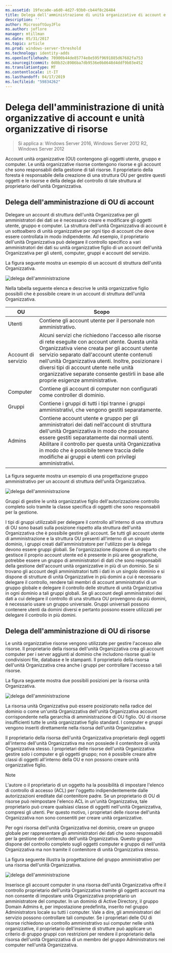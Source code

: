```yaml
---
ms.assetid: 19feca0e-a6d0-4d27-93b0-cb44f8c26484
title: Delega dell'amministrazione di unità organizzative di account e unità organizzative di risorse
description: ''
author: MicrosoftGuyJFlo
ms.author: joflore
manager: mtillman
ms.date: 05/31/2017
ms.topic: article
ms.prod: windows-server-threshold
ms.technology: identity-adds
ms.openlocfilehash: 70900b44de85774e8e595f9691885d67682fa753
ms.sourcegitcommit: 0d0b32c8986ba7db9536e0b8648d4ddf9b03e452
ms.translationtype: MT
ms.contentlocale: it-IT
ms.lasthandoff: 04/17/2019
ms.locfileid: "59834262"
---
```

# <a name="delegating-administration-of-account-ous-and-resource-ous"></a>Delega dell'amministrazione di unità organizzative di account e unità organizzative di risorse

>Si applica a: Windows Server 2016, Windows Server 2012 R2, Windows Server 2012

Account unità organizzative (OU) contengono gli oggetti utente, gruppo e computer. Le unità organizzative risorse contengono risorse e gli account che sono responsabili della gestione di tali risorse. Il proprietario della foresta è responsabile della creazione di una struttura OU per gestire questi oggetti e le risorse e della delega del controllo di tale struttura al proprietario dell'unità Organizzativa.  
  
## <a name="delegating-administration-of-account-ous"></a>Delega dell'amministrazione di OU di account  
Delegare un account di struttura dell'unità Organizzativa per gli amministratori dei dati se è necessario creare e modificare gli oggetti utente, gruppo e computer. La struttura dell'unità Organizzativa di account è un sottoalbero di unità organizzative per ogni tipo di account che deve essere controllata in modo indipendente. Ad esempio, il proprietario dell'unità Organizzativa può delegare il controllo specifico a vari amministratori dei dati su unità organizzative figlio di un account dell'unità Organizzativa per gli utenti, computer, gruppi e account del servizio.  
  
La figura seguente mostra un esempio di un account di struttura dell'unità Organizzativa.  
  
![delega dell'amministrazione](media/Delegating-Administration-of-Account-OUs-and-Resource-OUs/66d38fbe-e8eb-42d7-abab-9526243bf6d9.gif)  
  
Nella tabella seguente elenca e descrive le unità organizzative figlio possibili che è possibile creare in un account di struttura dell'unità Organizzativa.  
  
|OU|Scopo|  
|------|-----------|  
|Utenti|Contiene gli account utente per il personale non amministrativo.|  
|Account di servizio|Alcuni servizi che richiedono l'accesso alle risorse di rete eseguite con account utente. Questa unità Organizzativa viene creata per gli account utente servizio separato dall'account utente contenuti nell'unità Organizzativa utenti. Inoltre, posizionare i diversi tipi di account utente nelle unità organizzative separate consente gestirli in base alle proprie esigenze amministrative.|  
|Computer|Contiene gli account di computer non configurati come controller di dominio.|  
|Gruppi|Contiene i gruppi di tutti i tipi tranne i gruppi amministrativi, che vengono gestiti separatamente.|  
|Admins|Contiene account utente e gruppo per gli amministratori dei dati nell'account di struttura dell'unità Organizzativa in modo che possano essere gestiti separatamente dai normali utenti. Abilitare il controllo per questa unità Organizzativa in modo che è possibile tenere traccia delle modifiche ai gruppi e utenti con privilegi amministrativi.|  
  
La figura seguente mostra un esempio di una progettazione gruppo amministrativo per un account di struttura dell'unità Organizzativa.  
  
![delega dell'amministrazione](media/Delegating-Administration-of-Account-OUs-and-Resource-OUs/be2cd2d2-6956-429c-a53a-369e6fe40b2b.gif)  
  
Gruppi di gestire le unità organizzative figlio dell'autorizzazione controllo completo solo tramite la classe specifica di oggetti che sono responsabili per la gestione.  
  
I tipi di gruppi utilizzabili per delegare il controllo all'interno di una struttura di OU sono basati sulla posizione rispetto alla struttura dell'unità Organizzativa che è possibile gestire gli account. Se tutti gli account utente di amministrazione e la struttura OU presenti all'interno di un singolo dominio, i gruppi creati dall'amministratore per l'utilizzo per la delega devono essere gruppi globali. Se l'organizzazione dispone di un reparto che gestisce il proprio account utente ed è presente in più aree geografiche, potrebbe essere un gruppo di amministratori di dati che sono responsabili della gestione dell'account unità organizzative in più di un dominio. Se si trovano gli account degli amministratori tutti i dati in un singolo dominio e si dispone di strutture di unità Organizzative in più domini a cui è necessario delegare il controllo, rendere tali membri di account amministrativi di un gruppo globale e delegare il controllo delle strutture di unità Organizzativa in ogni dominio a tali gruppi globali. Se gli account degli amministratori dei dati a cui delegare il controllo di una struttura OU provengono da più domini, è necessario usare un gruppo universale. Gruppi universali possono contenere utenti da domini diversi e pertanto possono essere utilizzati per delegare il controllo in più domini.  
  
## <a name="delegating-administration-of-resource-ous"></a>Delega dell'amministrazione di OU di risorse  
Le unità organizzative risorse vengono utilizzate per gestire l'accesso alle risorse. Il proprietario della risorsa dell'unità Organizzativa crea gli account computer per i server aggiunti al dominio che includono risorse quali le condivisioni file, database e le stampanti. Il proprietario della risorsa dell'unità Organizzativa crea anche i gruppi per controllare l'accesso a tali risorse.  
  
La figura seguente mostra due possibili posizioni per la risorsa unità Organizzativa.  
  
![delega dell'amministrazione](media/Delegating-Administration-of-Account-OUs-and-Resource-OUs/6667a5ce-34d6-48a9-9974-b823ba70e2af.gif)  
  
La risorsa unità Organizzativa può essere posizionato nella radice del dominio o come un'unità Organizzativa dell'unità Organizzativa account corrispondente nella gerarchia di amministrazione di OU figlio. OU di risorse insufficienti tutte le unità organizzative figlio standard. I computer e gruppi vengono inseriti direttamente nella risorsa dell'unità Organizzativa.  
  
Il proprietario della risorsa dell'unità Organizzativa proprietario degli oggetti all'interno dell'unità Organizzativa ma non possiede il contenitore di unità Organizzativa stesso. I proprietari delle risorse dell'unità Organizzativa gestire solo i computer e gli oggetti gruppo; non è possibile creare altre classi di oggetti all'interno della OU e non possono creare unità organizzative figlio.  
  
> [!NOTE]  
> L'autore o il proprietario di un oggetto ha la possibilità di impostare l'elenco di controllo di accesso (ACL) per l'oggetto indipendentemente dalle autorizzazioni ereditate dal contenitore padre. Se un proprietario di OU di risorse può reimpostare l'elenco ACL in un'unità Organizzativa, tale proprietario può creare qualsiasi classe di oggetti nell'unità Organizzativa, compresi gli utenti. Per questo motivo, i proprietari delle risorse dell'unità Organizzativa non sono consentiti per creare unità organizzative.  
  
Per ogni risorsa dell'unità Organizzativa nel dominio, creare un gruppo globale per rappresentare gli amministratori dei dati che sono responsabili per la gestione del contenuto dell'unità Organizzativa. Questo gruppo dispone del controllo completo sugli oggetti computer e gruppo di nell'unità Organizzativa ma non tramite il contenitore di unità Organizzativa stesso.  
  
La figura seguente illustra la progettazione del gruppo amministrativo per una risorsa dell'unità Organizzativa.  
  
![delega dell'amministrazione](media/Delegating-Administration-of-Account-OUs-and-Resource-OUs/8a3f7714-a3bf-43f7-b999-6070543248b0.gif)  
  
Inserisce gli account computer in una risorsa dell'unità Organizzativa offre il controllo proprietario dell'unità Organizzativa tramite gli oggetti account ma non consente di impostare unità Organizzativa proprietario un amministratore del computer. In un dominio di Active Directory, il gruppo Domain Admins è, per impostazione predefinita, inserito nel gruppo Administrators locale su tutti i computer. Vale a dire, gli amministratori del servizio possono controllare tali computer. Se i proprietari delle OU di risorse richiedono un controllo amministrativo sui computer nelle unità organizzative, il proprietario dell'insieme di strutture può applicare un criterio di gruppo gruppi con restrizioni per rendere il proprietario della risorsa dell'unità Organizzativa di un membro del gruppo Administrators nei computer nell'unità Organizzativa.  
  


